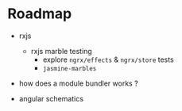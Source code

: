 # Roadmap

* rxjs
  * rxjs marble testing
    * explore `ngrx/effects` & `ngrx/store` tests
    * `jasmine-marbles`

* how does a module bundler works ?

* angular schematics
